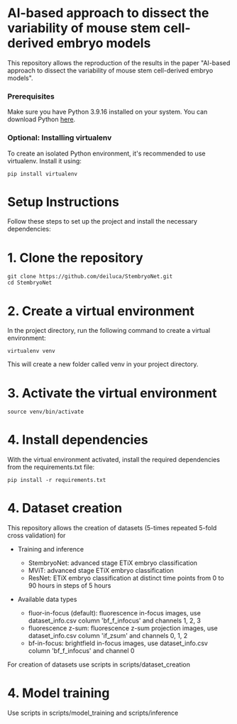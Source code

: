 # AI-based approach to dissect the variability of mouse stem cell-derived embryo models

This repository allows the reproduction of the results in the paper "AI-based approach to dissect the variability of mouse stem cell-derived embryo models".

### Prerequisites
Make sure you have Python 3.9.16 installed on your system. You can download Python [here](https://www.python.org/downloads/).

### Optional: Installing virtualenv
To create an isolated Python environment, it's recommended to use virtualenv. Install it using:
```
pip install virtualenv
```
# Setup Instructions

Follow these steps to set up the project and install the necessary dependencies:
# 1. Clone the repository

```
git clone https://github.com/deiluca/StembryoNet.git
cd StembryoNet
```

# 2. Create a virtual environment
In the project directory, run the following command to create a virtual environment:
```
virtualenv venv
```
This will create a new folder called venv in your project directory.

# 3. Activate the virtual environment
```
source venv/bin/activate
```

# 4. Install dependencies
With the virtual environment activated, install the required dependencies from the requirements.txt file:

```
pip install -r requirements.txt
```
# 4. Dataset creation
This repository allows the creation of datasets (5-times repeated 5-fold cross validation) for
- Training and inference
    - StembryoNet: advanced stage ETiX embryo classification
    - MViT: advanced stage ETiX embryo classification
    - ResNet: ETiX embryo classification at distinct time points from 0 to 90 hours in steps of 5 hours

- Available data types
    - fluor-in-focus (default): fluorescence in-focus images, use dataset_info.csv column 'bf_f_infocus' and channels 1, 2, 3
    - fluorescence z-sum: fluorescence z-sum projection images, use dataset_info.csv column 'if_zsum' and channels 0, 1, 2
    - bf-in-focus: brightfield in-focus images, use dataset_info.csv column 'bf_f_infocus' and channel 0

For creation of datasets use scripts in scripts/dataset_creation

# 4. Model training
Use scripts in scripts/model_training and scripts/inference




